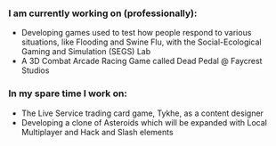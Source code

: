 ### I am currently working on (professionally):
- Developing games used to test how people respond to various situations, like Flooding and Swine Flu, with the Social-Ecological Gaming and Simulation (SEGS) Lab
- A 3D Combat Arcade Racing Game called Dead Pedal @ Faycrest Studios
### In my spare time I work on:
- The Live Service trading card game, Tykhe, as a content designer
- Developing a clone of Asteroids which will be expanded with Local Multiplayer and Hack and Slash elements

<!--
**IanMelvin/IanMelvin** is a ✨ _special_ ✨ repository because its `README.md` (this file) appears on your GitHub profile.

Here are some ideas to get you started:

- 🔭 I’m currently working on ...
- 🌱 I’m currently learning ...
- 👯 I’m looking to collaborate on ...
- 🤔 I’m looking for help with ...
- 💬 Ask me about ...
- 📫 How to reach me: ...
- 😄 Pronouns: ...
- ⚡ Fun fact: ...
-->

